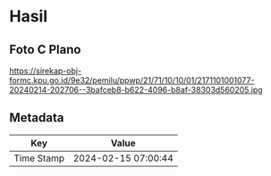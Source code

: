 # Hasil

## Foto C Plano

https://sirekap-obj-formc.kpu.go.id/9e32/pemilu/ppwp/21/71/10/10/01/2171101001077-20240214-202706--3bafceb8-b622-4096-b8af-38303d560205.jpg


## Metadata

| Key        | Value               |
| ---------- | ------------------- |
| Time Stamp | 2024-02-15 07:00:44 |




